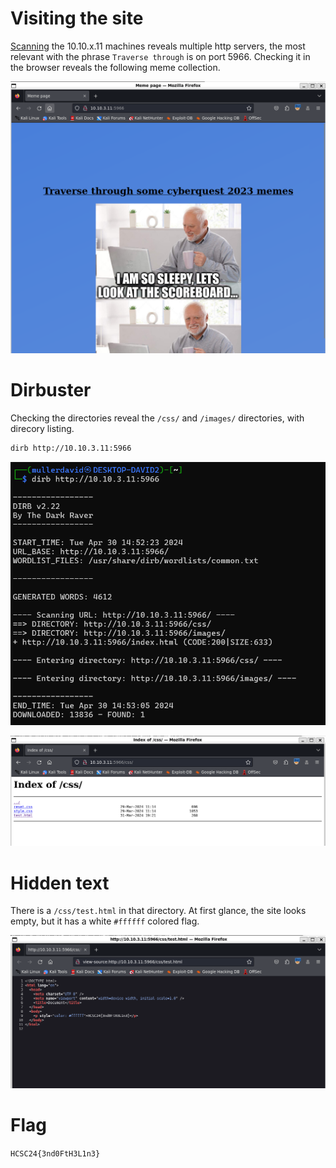 # Visiting the site

[Scanning](../Scans/WRITEUP.md) the 10.10.x.11 machines reveals multiple http servers, the most relevant with the phrase `Traverse through` is on port 5966. Checking it in the browser reveals the following meme collection.

![](screenshots/1.png)

# Dirbuster

Checking the directories reveal the `/css/` and `/images/` directories, with direcory listing.

```bash
dirb http://10.10.3.11:5966
```

![](screenshots/2.png)

![](screenshots/3.png)

# Hidden text

There is a `/css/test.html` in that directory. At first glance, the site looks empty, but it has a white `#ffffff` colored flag.

![](screenshots/4.png)

# Flag
`HCSC24{3nd0FtH3L1n3}`